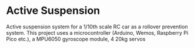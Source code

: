 # Active Suspension
Active suspension system for a 1/10th scale RC car as a rollover prevention system.
This project uses a microcontroller (Arduino, Wemos, Raspberry Pi Pico etc.), a MPU6050 gyroscope module, 4 20kg servos
